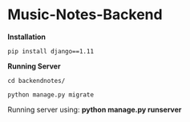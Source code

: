 # Music-Notes-Backend

**Installation**

`pip install django==1.11`

**Running Server**

`cd backendnotes/`

`python manage.py migrate`


Running server using: **python manage.py runserver**



